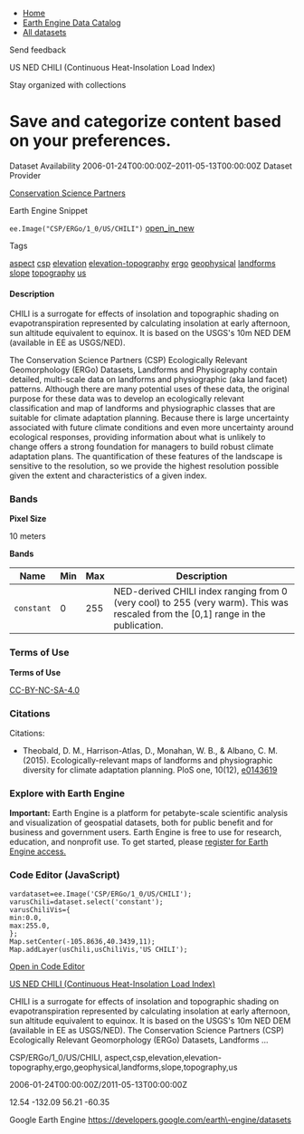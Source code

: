 



* [Home](https://developers.google.com/)
* [Earth Engine Data Catalog](https://developers.google.com/earth-engine/datasets)
* [All datasets](https://developers.google.com/earth-engine/datasets/catalog)





 
 
 Send feedback
 
 

US NED CHILI (Continuous Heat\-Insolation Load Index)


 
 Stay organized with collections
 

 
 Save and categorize content based on your preferences.
=======================================================================================================================================================








Dataset Availability
2006\-01\-24T00:00:00Z–2011\-05\-13T00:00:00Z
Dataset Provider


[Conservation Science Partners](https://www.csp-inc.org/)



Earth Engine Snippet


`ee.Image("CSP/ERGo/1_0/US/CHILI")` 
[open\_in\_new](https://code.earthengine.google.com/?scriptPath=Examples:Datasets/CSP/CSP_ERGo_1_0_US_CHILI)





Tags


[aspect](/earth-engine/datasets/tags/aspect)
[csp](/earth-engine/datasets/tags/csp)
[elevation](/earth-engine/datasets/tags/elevation)
[elevation\-topography](/earth-engine/datasets/tags/elevation-topography)
[ergo](/earth-engine/datasets/tags/ergo)
[geophysical](/earth-engine/datasets/tags/geophysical)
[landforms](/earth-engine/datasets/tags/landforms)
[slope](/earth-engine/datasets/tags/slope)
[topography](/earth-engine/datasets/tags/topography)
[us](/earth-engine/datasets/tags/us)








#### Description



CHILI is a surrogate for effects of insolation and topographic shading on
evapotranspiration represented by calculating insolation at early afternoon,
sun altitude equivalent to equinox. It is based on the USGS's 10m NED DEM
(available in EE as USGS/NED).


The Conservation Science Partners (CSP) Ecologically Relevant Geomorphology
(ERGo) Datasets, Landforms and Physiography contain detailed, multi\-scale
data on landforms and physiographic (aka land facet) patterns. Although
there are many potential uses of these data, the original purpose for these
data was to develop an ecologically relevant classification and map of
landforms and physiographic classes that are suitable for climate adaptation
planning. Because there is large uncertainty associated with future climate
conditions and even more uncertainty around ecological responses, providing
information about what is unlikely to change offers a strong foundation for
managers to build robust climate adaptation plans. The quantification of
these features of the landscape is sensitive to the resolution, so we
provide the highest resolution possible given the extent and characteristics
of a given index.





### Bands



**Pixel Size**
  
10 meters



**Bands**




| Name | Min | Max | Description |
| --- | --- | --- | --- |
| `constant` | 0 | 255 | NED\-derived CHILI index ranging from 0 (very cool) to 255 (very warm). This was rescaled from the \[0,1] range in the publication. |




### Terms of Use


**Terms of Use**


[CC\-BY\-NC\-SA\-4\.0](https://spdx.org/licenses/CC-BY-NC-SA-4.0.html)




### Citations



Citations:
* Theobald, D. M., Harrison\-Atlas, D., Monahan, W. B., \& Albano, C. M.
(2015\). Ecologically\-relevant maps of landforms and physiographic diversity
for climate adaptation planning. PloS one, 10(12\),
[e0143619](https://journals.plos.org/plosone/article?id=10.1371/journal.pone.0143619)





### Explore with Earth Engine


**Important:** 
 Earth Engine is a platform for petabyte\-scale scientific analysis and visualization of
 geospatial datasets, both for public benefit and for business and government users.
 Earth Engine is free to use for research, education, and nonprofit use. To get started, please
 [register for Earth Engine access.](https://console.cloud.google.com/earth-engine)



### Code Editor (JavaScript)



```
vardataset=ee.Image('CSP/ERGo/1_0/US/CHILI');
varusChili=dataset.select('constant');
varusChiliVis={
min:0.0,
max:255.0,
};
Map.setCenter(-105.8636,40.3439,11);
Map.addLayer(usChili,usChiliVis,'US CHILI');
```



[Open in Code Editor](https://code.earthengine.google.com/?scriptPath=Examples:Datasets/CSP/CSP_ERGo_1_0_US_CHILI)


[US NED CHILI (Continuous Heat\-Insolation Load Index)](/earth-engine/datasets/catalog/CSP_ERGo_1_0_US_CHILI)

CHILI is a surrogate for effects of insolation and topographic shading on evapotranspiration represented by calculating insolation at early afternoon, sun altitude equivalent to equinox. It is based on the USGS's 10m NED DEM (available in EE as USGS/NED). The Conservation Science Partners (CSP) Ecologically Relevant Geomorphology (ERGo) Datasets, Landforms …

 CSP/ERGo/1\_0/US/CHILI,
 aspect,csp,elevation,elevation\-topography,ergo,geophysical,landforms,slope,topography,us

2006\-01\-24T00:00:00Z/2011\-05\-13T00:00:00Z



 12\.54 \-132\.09 56\.21 \-60\.35
 



Google Earth Engine
https://developers.google.com/earth\-engine/datasets








